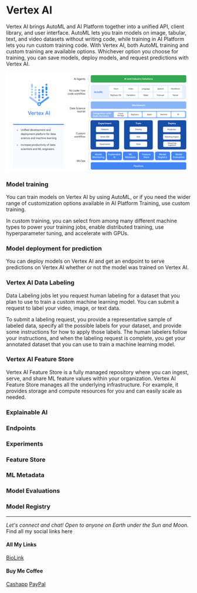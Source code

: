 
# Vertex AI

Vertex AI brings AutoML and AI Platform together into a unified API, client library, and user interface. AutoML lets you train models on image, tabular, text, and video datasets without writing code, while training in AI Platform lets you run custom training code. With Vertex AI, both AutoML training and custom training are available options. Whichever option you choose for training, you can save models, deploy models, and request predictions with Vertex AI.

![vertex ai overview](assets/vertex_ai_overview.png "vertex_ai_overview")


### Model training
You can train models on Vertex AI by using AutoML, or if you need the wider range of customization options available in AI Platform Training, use custom training.

In custom training, you can select from among many different machine types to power your training jobs, enable distributed training, use hyperparameter tuning, and accelerate with GPUs.

### Model deployment for prediction
You can deploy models on Vertex AI and get an endpoint to serve predictions on Vertex AI whether or not the model was trained on Vertex AI.

### Vertex AI Data Labeling
Data Labeling jobs let you request human labeling for a dataset that you plan to use to train a custom machine learning model. You can submit a request to label your video, image, or text data.

To submit a labeling request, you provide a representative sample of labeled data, specify all the possible labels for your dataset, and provide some instructions for how to apply those labels. The human labelers follow your instructions, and when the labeling request is complete, you get your annotated dataset that you can use to train a machine learning model.

### Vertex AI Feature Store
Vertex AI Feature Store is a fully managed repository where you can ingest, serve, and share ML feature values within your organization. Vertex AI Feature Store manages all the underlying infrastructure. For example, it provides storage and compute resources for you and can easily scale as needed.

### Explainable AI 

### Endpoints 

### Experiments 

### Feature Store

### ML Metadata 

### Model Evaluations

### Model Registry

--------------------------------------------------------------------------------

_Let's connect and chat! Open to anyone on Earth under the Sun and Moon._
Find all my social links here

#### All My Links
[BioLink](https://bio.link/paulkamau)


#### Buy Me Coffee
[Cashapp](https://bio.link/paulkamau)
[PayPal](https://paypal.me/paulkamau)